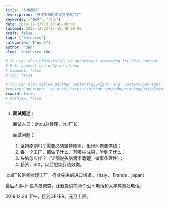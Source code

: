 ```yaml
---
title: "THN面试"
description: '参加THN的面试并参观工厂'
keywords: ["备案", "个人"]
date: 2019-12-23T13:16:48-08:00
lastmod: 2019-12-23T13:16:48-08:00
draft: false
tags: ["inteview"]
categories: ["Work"]
author: "dan"
slug: 'interview_thn'

# You can also close(false) or open(true) something for this content.
# P.S. comment can only be closed
# comment: false
# toc: false

# You can also define another contentCopyright. e.g. contentCopyright: "This is another copyright."
#contentCopyright: '<a href="https://github.com/gohugoio/hugoBasicExample" rel="noopener" target="_blank">See origin</a>'
reward: false
# mathjax: false
---
```


1. **面试概述**：

   面试人员：zhou总经理、cui厂长

   面试问题：

   1. 坚持原则吗？需要必须坚持原则，出现问题要停线；
   2. 每一个工厂，都做了什么，有哪些成果，学到了什么；
   3. 头脑怎么样？（详细说头脑清不清楚，做事条理性）；
   4. 薪资，SIX，以后想实行绩效类。

​       cui厂长带领参观工厂，行业先进的进口设备，（italy，   France，japan）

 最后人事小li说背景调查，让我提供前两个公司电话和大学教务处电话。
<!--管路的人事电话 姚部长  0431-81501858
管路的同事电话 陶明龙 13578932381
锐意泰克的人事电话 顾美娜 13820298901 邮箱meina.gu@troitec.com
锐意泰克的领导电话 鲍祥福 13821585429
理工大学的电话   杜美林 负责本科生培养 010-68913665 邮箱dumerlin@bit.edu.cn
-->

2019.12.24 下午，接到OFFER。元旦上班。